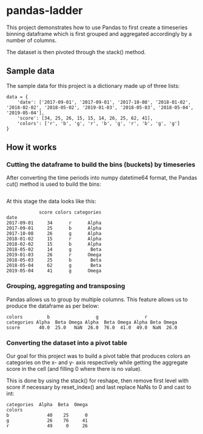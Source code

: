 # pandas-ladder

This project demonstrates how to use Pandas to first create a timeseries binning dataframe which is first grouped and aggregated accordingly by a number of columns. 

The dataset is then pivoted through the stack() method. 

## Sample data
The sample data for this project is a dictionary made up of three lists:
```
data = {
    'date': ['2017-09-01', '2017-09-01', '2017-10-08', '2018-01-02', '2018-02-02', '2018-05-02', '2019-01-03', '2018-05-03', '2018-05-04', '2019-05-04'],
    'score': [34, 25, 26, 15, 15, 14, 26, 25, 62, 41],
    'colors': ['r', 'b', 'g', 'r', 'b', 'g', 'r', 'b', 'g', 'g']
}
```

## How it works
### Cutting the dataframe to build the bins (buckets) by timeseries
After converting the time periods into numpy datetime64 format, the Pandas cut() method is used to build the bins:
```df['categories'] = pd.cut(df.index, list(map(datetup, bins)), labels=date_bins_labels)
```

At this stage the data looks like this:
```
            score colors categories
date
2017-09-01     34      r      Alpha
2017-09-01     25      b      Alpha
2017-10-08     26      g      Alpha
2018-01-02     15      r      Alpha
2018-02-02     15      b      Alpha
2018-05-02     14      g       Beta
2019-01-03     26      r      Omega
2018-05-03     25      b       Beta
2018-05-04     62      g       Beta
2019-05-04     41      g      Omega
```


### Grouping, aggregating and transposing
Pandas allows us to group by multiple columns. This feature allows us to produce the dataframe as per below:
```
colors         b                 g                 r
categories Alpha  Beta Omega Alpha  Beta Omega Alpha Beta Omega
score       40.0  25.0   NaN  26.0  76.0  41.0  49.0  NaN  26.0
```

### Converting the dataset into a pivot table
Our goal for this project was to build a pivot table that produces colors an categories on the x- and y- axis respectively while getting the aggregate score in the cell (and filling 0 where there is no value). 

This is done by using the stack() for reshape, then remove first level with score if necessary by reset_index() and last replace NaNs to 0 and cast to int:
```
categories  Alpha  Beta  Omega
colors
b              40    25      0
g              26    76     41
r              49     0     26
```
